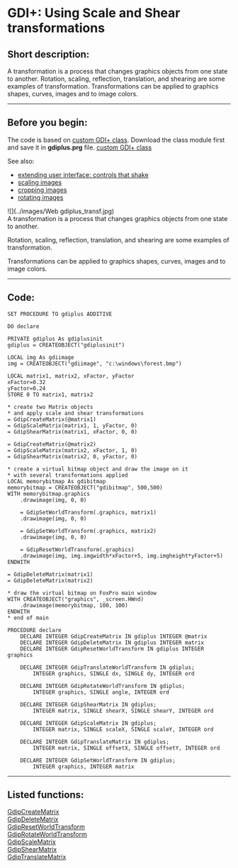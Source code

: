 
# GDI+: Using Scale and Shear transformations

## Short description:
A transformation is a process that changes graphics objects from one state to another. Rotation, scaling, reflection, translation, and shearing are some examples of transformation. Transformations can be applied to graphics shapes, curves, images and to image colors.
  
***  


## Before you begin:
The code is based on <a href="?example=450">custom GDI+ class</a>. Download the class module first and save it in **gdiplus.prg** file. [custom GDI+ class](sample_450.md)  

See also:

* [extending user interface: controls that shake](sample_526.md)  
* [scaling images](sample_460.md)  
* [cropping images](sample_515.md)  
* [rotating images](sample_525.md)  

![](../images/Web gdiplus_transf.jpg)  
A transformation is a process that changes graphics objects from one state to another.   

Rotation, scaling, reflection, translation, and shearing are some examples of transformation.   

Transformations can be applied to graphics shapes, curves, images and to image colors.  

  
***  


## Code:
```foxpro  
SET PROCEDURE TO gdiplus ADDITIVE

DO declare

PRIVATE gdiplus As gdiplusinit
gdiplus = CREATEOBJECT("gdiplusinit")

LOCAL img As gdiimage
img = CREATEOBJECT("gdiimage", "c:\windows\forest.bmp")

LOCAL matrix1, matrix2, xFactor, yFactor
xFactor=0.32
yFactor=0.24
STORE 0 TO matrix1, matrix2

* create two Matrix objects
* and apply scale and shear transformations
= GdipCreateMatrix(@matrix1)
= GdipScaleMatrix(matrix1, 1, yFactor, 0)
= GdipShearMatrix(matrix1, xFactor, 0, 0)

= GdipCreateMatrix(@matrix2)
= GdipScaleMatrix(matrix2, xFactor, 1, 0)
= GdipShearMatrix(matrix2, 0, yFactor, 0)

* create a virtual bitmap object and draw the image on it
* with several transformations applied
LOCAL memorybitmap As gdibitmap
memorybitmap = CREATEOBJECT("gdibitmap", 500,500)
WITH memorybitmap.graphics
	.drawimage(img, 0, 0)

	= GdipSetWorldTransform(.graphics, matrix1)
	.drawimage(img, 0, 0)

	= GdipSetWorldTransform(.graphics, matrix2)
	.drawimage(img, 0, 0)

	= GdipResetWorldTransform(.graphics)
	.drawimage(img, img.imgwidth*xFactor+5, img.imgheight*yFactor+5)
ENDWITH

= GdipDeleteMatrix(matrix1)
= GdipDeleteMatrix(matrix2)

* draw the virtual bitmap on FoxPro main window
WITH CREATEOBJECT("graphics", _screen.HWnd)
	.drawimage(memorybitmap, 100, 100)
ENDWITH
* end of main

PROCEDURE declare
	DECLARE INTEGER GdipCreateMatrix IN gdiplus INTEGER @matrix
	DECLARE INTEGER GdipDeleteMatrix IN gdiplus INTEGER matrix
	DECLARE INTEGER GdipResetWorldTransform IN gdiplus INTEGER graphics

	DECLARE INTEGER GdipTranslateWorldTransform IN gdiplus;
		INTEGER graphics, SINGLE dx, SINGLE dy, INTEGER ord

	DECLARE INTEGER GdipRotateWorldTransform IN gdiplus;
		INTEGER graphics, SINGLE angle, INTEGER ord

	DECLARE INTEGER GdipShearMatrix IN gdiplus;
		INTEGER matrix, SINGLE shearX, SINGLE shearY, INTEGER ord

	DECLARE INTEGER GdipScaleMatrix IN gdiplus;
		INTEGER matrix, SINGLE scaleX, SINGLE scaleY, INTEGER ord

	DECLARE INTEGER GdipTranslateMatrix IN gdiplus;
		INTEGER matrix, SINGLE offsetX, SINGLE offsetY, INTEGER ord

	DECLARE INTEGER GdipSetWorldTransform IN gdiplus;
		INTEGER graphics, INTEGER matrix  
```  
***  


## Listed functions:
[GdipCreateMatrix](../libraries/gdiplus/GdipCreateMatrix.md)  
[GdipDeleteMatrix](../libraries/gdiplus/GdipDeleteMatrix.md)  
[GdipResetWorldTransform](../libraries/gdiplus/GdipResetWorldTransform.md)  
[GdipRotateWorldTransform](../libraries/gdiplus/GdipRotateWorldTransform.md)  
[GdipScaleMatrix](../libraries/gdiplus/GdipScaleMatrix.md)  
[GdipShearMatrix](../libraries/gdiplus/GdipShearMatrix.md)  
[GdipTranslateMatrix](../libraries/gdiplus/GdipTranslateMatrix.md)  
